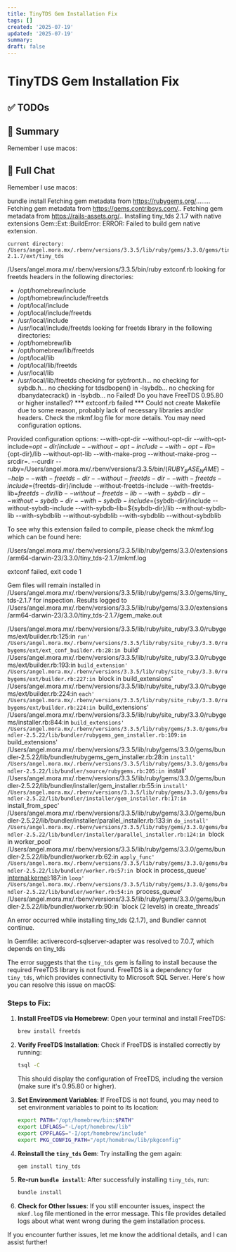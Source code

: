 ```yaml
---
title: TinyTDS Gem Installation Fix
tags: []
created: '2025-07-19'
updated: '2025-07-19'
summary:
draft: false
---
```


# TinyTDS Gem Installation Fix

## ✅ TODOs


## 📌 Summary
Remember I use macos:

## 🧠 Full Chat


Remember I use macos:

bundle install
Fetching gem metadata from https://rubygems.org/........
Fetching gem metadata from https://gems.contribsys.com/..
Fetching gem metadata from https://rails-assets.org/..
Installing tiny_tds 2.1.7 with native extensions
Gem::Ext::BuildError: ERROR: Failed to build gem native extension.

    current directory: /Users/angel.mora.mx/.rbenv/versions/3.3.5/lib/ruby/gems/3.3.0/gems/tiny_tds-2.1.7/ext/tiny_tds
/Users/angel.mora.mx/.rbenv/versions/3.3.5/bin/ruby extconf.rb
looking for freetds headers in the following directories:
 - /opt/homebrew/include
 - /opt/homebrew/include/freetds
 - /opt/local/include
 - /opt/local/include/freetds
 - /usr/local/include
 - /usr/local/include/freetds
looking for freetds library in the following directories:
 - /opt/homebrew/lib
 - /opt/homebrew/lib/freetds
 - /opt/local/lib
 - /opt/local/lib/freetds
 - /usr/local/lib
 - /usr/local/lib/freetds
checking for sybfront.h... no
checking for sybdb.h... no
checking for tdsdbopen() in -lsybdb... no
checking for dbanydatecrack() in -lsybdb... no
Failed! Do you have FreeTDS 0.95.80 or higher installed?
*** extconf.rb failed ***
Could not create Makefile due to some reason, probably lack of necessary
libraries and/or headers.  Check the mkmf.log file for more details.  You may
need configuration options.

Provided configuration options:
	--with-opt-dir
	--without-opt-dir
	--with-opt-include=${opt-dir}/include
	--without-opt-include
	--with-opt-lib=${opt-dir}/lib
	--without-opt-lib
	--with-make-prog
	--without-make-prog
	--srcdir=.
	--curdir
	--ruby=/Users/angel.mora.mx/.rbenv/versions/3.3.5/bin/$(RUBY_BASE_NAME)
	--help
	--with-freetds-dir
	--without-freetds-dir
	--with-freetds-include=${freetds-dir}/include
	--without-freetds-include
	--with-freetds-lib=${freetds-dir}/lib
	--without-freetds-lib
	--with-sybdb-dir
	--without-sybdb-dir
	--with-sybdb-include=${sybdb-dir}/include
	--without-sybdb-include
	--with-sybdb-lib=${sybdb-dir}/lib
	--without-sybdb-lib
	--with-sybdblib
	--without-sybdblib
	--with-sybdblib
	--without-sybdblib

To see why this extension failed to compile, please check the mkmf.log which can be found here:

/Users/angel.mora.mx/.rbenv/versions/3.3.5/lib/ruby/gems/3.3.0/extensions/arm64-darwin-23/3.3.0/tiny_tds-2.1.7/mkmf.log

extconf failed, exit code 1

Gem files will remain installed in /Users/angel.mora.mx/.rbenv/versions/3.3.5/lib/ruby/gems/3.3.0/gems/tiny_tds-2.1.7
for inspection.
Results logged to
/Users/angel.mora.mx/.rbenv/versions/3.3.5/lib/ruby/gems/3.3.0/extensions/arm64-darwin-23/3.3.0/tiny_tds-2.1.7/gem_make.out

  /Users/angel.mora.mx/.rbenv/versions/3.3.5/lib/ruby/site_ruby/3.3.0/rubygems/ext/builder.rb:125:in `run'
  /Users/angel.mora.mx/.rbenv/versions/3.3.5/lib/ruby/site_ruby/3.3.0/rubygems/ext/ext_conf_builder.rb:28:in `build'
  /Users/angel.mora.mx/.rbenv/versions/3.3.5/lib/ruby/site_ruby/3.3.0/rubygems/ext/builder.rb:193:in `build_extension'
/Users/angel.mora.mx/.rbenv/versions/3.3.5/lib/ruby/site_ruby/3.3.0/rubygems/ext/builder.rb:227:in `block in
build_extensions'
  /Users/angel.mora.mx/.rbenv/versions/3.3.5/lib/ruby/site_ruby/3.3.0/rubygems/ext/builder.rb:224:in `each'
  /Users/angel.mora.mx/.rbenv/versions/3.3.5/lib/ruby/site_ruby/3.3.0/rubygems/ext/builder.rb:224:in `build_extensions'
  /Users/angel.mora.mx/.rbenv/versions/3.3.5/lib/ruby/site_ruby/3.3.0/rubygems/installer.rb:844:in `build_extensions'
/Users/angel.mora.mx/.rbenv/versions/3.3.5/lib/ruby/gems/3.3.0/gems/bundler-2.5.22/lib/bundler/rubygems_gem_installer.rb:109:in
`build_extensions'
/Users/angel.mora.mx/.rbenv/versions/3.3.5/lib/ruby/gems/3.3.0/gems/bundler-2.5.22/lib/bundler/rubygems_gem_installer.rb:28:in
`install'
/Users/angel.mora.mx/.rbenv/versions/3.3.5/lib/ruby/gems/3.3.0/gems/bundler-2.5.22/lib/bundler/source/rubygems.rb:205:in
`install'
/Users/angel.mora.mx/.rbenv/versions/3.3.5/lib/ruby/gems/3.3.0/gems/bundler-2.5.22/lib/bundler/installer/gem_installer.rb:55:in
`install'
/Users/angel.mora.mx/.rbenv/versions/3.3.5/lib/ruby/gems/3.3.0/gems/bundler-2.5.22/lib/bundler/installer/gem_installer.rb:17:in
`install_from_spec'
/Users/angel.mora.mx/.rbenv/versions/3.3.5/lib/ruby/gems/3.3.0/gems/bundler-2.5.22/lib/bundler/installer/parallel_installer.rb:133:in
`do_install'
/Users/angel.mora.mx/.rbenv/versions/3.3.5/lib/ruby/gems/3.3.0/gems/bundler-2.5.22/lib/bundler/installer/parallel_installer.rb:124:in
`block in worker_pool'
/Users/angel.mora.mx/.rbenv/versions/3.3.5/lib/ruby/gems/3.3.0/gems/bundler-2.5.22/lib/bundler/worker.rb:62:in
`apply_func'
/Users/angel.mora.mx/.rbenv/versions/3.3.5/lib/ruby/gems/3.3.0/gems/bundler-2.5.22/lib/bundler/worker.rb:57:in `block
in process_queue'
  <internal:kernel>:187:in `loop'
/Users/angel.mora.mx/.rbenv/versions/3.3.5/lib/ruby/gems/3.3.0/gems/bundler-2.5.22/lib/bundler/worker.rb:54:in
`process_queue'
/Users/angel.mora.mx/.rbenv/versions/3.3.5/lib/ruby/gems/3.3.0/gems/bundler-2.5.22/lib/bundler/worker.rb:90:in `block
(2 levels) in create_threads'

An error occurred while installing tiny_tds (2.1.7), and Bundler cannot continue.

In Gemfile:
  activerecord-sqlserver-adapter was resolved to 7.0.7, which depends on
    tiny_tds



The error suggests that the `tiny_tds` gem is failing to install because the required FreeTDS library is not found. FreeTDS is a dependency for `tiny_tds`, which provides connectivity to Microsoft SQL Server. Here's how you can resolve this issue on macOS:

### Steps to Fix:

1. **Install FreeTDS via Homebrew**:
   Open your terminal and install FreeTDS:
   ```bash
   brew install freetds
   ```

2. **Verify FreeTDS Installation**:
   Check if FreeTDS is installed correctly by running:
   ```bash
   tsql -C
   ```
   This should display the configuration of FreeTDS, including the version (make sure it's 0.95.80 or higher).

3. **Set Environment Variables**:
   If FreeTDS is not found, you may need to set environment variables to point to its location:
   ```bash
   export PATH="/opt/homebrew/bin:$PATH"
   export LDFLAGS="-L/opt/homebrew/lib"
   export CPPFLAGS="-I/opt/homebrew/include"
   export PKG_CONFIG_PATH="/opt/homebrew/lib/pkgconfig"
   ```

4. **Reinstall the `tiny_tds` Gem**:
   Try installing the gem again:
   ```bash
   gem install tiny_tds
   ```

5. **Re-run `bundle install`**:
   After successfully installing `tiny_tds`, run:
   ```bash
   bundle install
   ```

6. **Check for Other Issues**:
   If you still encounter issues, inspect the `mkmf.log` file mentioned in the error message. This file provides detailed logs about what went wrong during the gem installation process.

If you encounter further issues, let me know the additional details, and I can assist further!